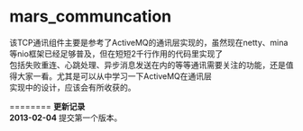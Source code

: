 mars_communcation
========
   该TCP通讯组件主要是参考了ActiveMQ的通讯层实现的，虽然现在netty、mina等nio框架已经足够普及，但在短短2千行作用的代码里实现了<br>
包括失败重连、心跳处理、异步消息发送在内的等等通讯需要关注的功能，还是值得大家一看。尤其是可以从中学习一下ActiveMQ在通讯层<br>
实现中的设计，应该会有所收获的。
   
========
<b>更新记录</b><br>
<b>2013-02-04</b> 提交第一个版本。<br>

